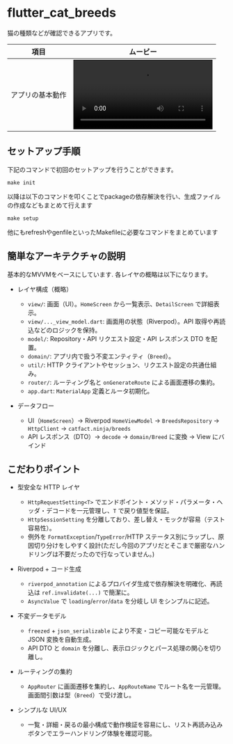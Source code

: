 # flutter_cat_breeds

猫の種類などが確認できるアプリです。

| 項目 | ムービー |
|:--:|:--:|
| アプリの基本動作 | <video src="https://github.com/user-attachments/assets/f21f1d22-fade-4d17-a596-e3a1e667980e" width="320px"> |

## セットアップ手順

下記のコマンドで初回のセットアップを行うことができます。
```
make init
```

以降は以下のコマンドを叩くことでpackageの依存解決を行い、生成ファイルの作成などもまとめて行えます
```
make setup
```

他にもrefreshやgenfileといったMakefileに必要なコマンドをまとめています

## 簡単なアーキテクチャの説明

基本的なMVVMをベースにしています.
各レイヤの概略は以下になります。

- レイヤ構成（概略）
  - `view/`: 画面（UI）。`HomeScreen` から一覧表示、`DetailScreen` で詳細表示。
  - `view/..._view_model.dart`: 画面用の状態（Riverpod）。API 取得や再読込などのロジックを保持。
  - `model/`: Repository・API リクエスト設定・API レスポンス DTO を配置。
  - `domain/`: アプリ内で扱う不変エンティティ（`Breed`）。
  - `util/`: HTTP クライアントやセッション、リクエスト設定の共通仕組み。
  - `router/`: ルーティング名と `onGenerateRoute` による画面遷移の集約。
  - `app.dart`: `MaterialApp` 定義とルータ初期化。

- データフロー
  - UI（`HomeScreen`）→ Riverpod `HomeViewModel` → `BreedsRepository` → `HttpClient` → `catfact.ninja/breeds`
  - API レスポンス（DTO）→ `decode` → `domain/Breed` に変換 → View にバインド

## こだわりポイント

- 型安全な HTTP レイヤ
  - `HttpRequestSetting<T>` でエンドポイント・メソッド・パラメータ・ヘッダ・デコードを一元管理し、`T` で戻り値型を保証。
  - `HttpSessionSetting` を分離しており、差し替え・モックが容易（テスト容易性）。
  - 例外を `FormatException`/`TypeError`/HTTP ステータス別にラップし、原因切り分けをしやすく設計(ただし今回のアプリだとそこまで厳密なハンドリングは不要だったので行なっていません。)

- Riverpod + コード生成
  - `riverpod_annotation` によるプロバイダ生成で依存解決を明確化、再読込は `ref.invalidate(...)` で簡潔に。
  - `AsyncValue` で `loading`/`error`/`data` を分岐し UI をシンプルに記述。

- 不変データモデル
  - `freezed` + `json_serializable` により不変・コピー可能なモデルと JSON 変換を自動生成。
  - API DTO と `domain` を分離し、表示ロジックとパース処理の関心を切り離し。

- ルーティングの集約
  - `AppRouter` に画面遷移を集約し、`AppRouteName` でルート名を一元管理。画面間引数は型（`Breed`）で受け渡し。

- シンプルな UI/UX
  - 一覧・詳細・戻るの最小構成で動作検証を容易にし、リスト再読み込みボタンでエラーハンドリング体験を確認可能。
